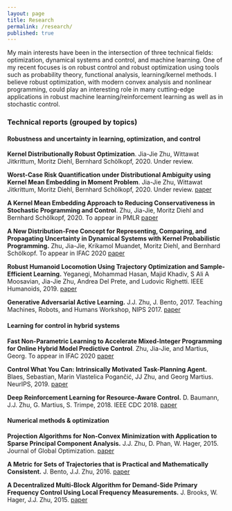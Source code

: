 ```yaml
---
layout: page
title: Research
permalink: /research/
published: true
---
```


My main interests have been in the intersection of three technical fields: optimization, dynamical systems and control, and machine learning.
One of my recent focuses is on robust control and robust optimization using tools such as probability theory, functional analysis, learning/kernel methods. I believe robust optimization, with modern convex analysis and nonlinear programming, could play an interesting role in many cutting-edge applications in robust machine learning/reinforcement learning as well as in stochastic control.

### Technical reports (grouped by topics)

#### Robustness and uncertainty in learning, optimization, and control

**Kernel Distributionally Robust Optimization**. Jia-Jie Zhu, Wittawat Jitkrittum, Moritz Diehl, Bernhard Schölkopf, 2020. Under review.

**Worst-Case Risk Quantification under Distributional Ambiguity using Kernel Mean Embedding in Moment Problem**. Jia-Jie Zhu, Wittawat Jitkrittum, Moritz Diehl, Bernhard Schölkopf, 2020. Under review. [paper](https://arxiv.org/pdf/2004.00166.pdf) 

**A Kernel Mean Embedding Approach to Reducing Conservativeness in Stochastic Programming and Control**.  Zhu, Jia-Jie, Moritz Diehl and Bernhard Schölkopf, 2020. To appear in PMLR
[paper](https://arxiv.org/pdf/2001.10398.pdf)

**A New Distribution-Free Concept for Representing, Comparing, and Propagating Uncertainty in Dynamical Systems with Kernel Probabilistic Programming.** Zhu, Jia-Jie, Krikamol Muandet, Moritz Diehl, and Bernhard Schölkopf. To appear in IFAC 2020 
[paper](https://arxiv.org/pdf/1911.11082.pdf)

**Robust Humanoid Locomotion Using Trajectory Optimization and Sample-Efficient Learning.** Yeganegi, Mohammad Hasan, Majid Khadiv, S Ali A Moosavian, Jia-Jie Zhu, Andrea Del Prete, and Ludovic Righetti. IEEE Humanoids, 2019.
[paper](https://arxiv.org/pdf/1907.04616.pdf)

**Generative Adversarial Active Learning.** J.J. Zhu, J. Bento, 2017. Teaching Machines, Robots, and Humans Workshop, NIPS 2017.
[paper](https://arxiv.org/pdf/1702.07956.pdf)



#### Learning for control in hybrid systems

**Fast Non-Parametric Learning to Accelerate Mixed-Integer Programming for Online Hybrid Model Predictive Control**. Zhu, Jia-Jie, and Martius, Georg. To appear in IFAC 2020 
[paper](https://arxiv.org/pdf/1911.09214.pdf)

**Control What You Can: Intrinsically Motivated Task-Planning Agent.** Blaes, Sebastian, Marin Vlastelica Pogančić, JJ Zhu, and Georg Martius. NeurIPS, 2019. 
[paper](https://arxiv.org/pdf/1906.08190.pdf)

**Deep Reinforcement Learning for Resource-Aware Control.** D. Baumann, J.J. Zhu,  G. Martius, S. Trimpe, 2018. IEEE CDC 2018.
[paper](https://arxiv.org/pdf/1809.05152.pdf)



#### Numerical methods & optimization

**Projection Algorithms for Non-Convex Minimization with Application to Sparse Principal Component Analysis.** J.J. Zhu, D. Phan, W. Hager, 2015. Journal of Global Optimization.
[paper](https://arxiv.org/pdf/1404.4132.pdf)

**A Metric for Sets of Trajectories that is Practical and Mathematically Consistent.** J. Bento, J.J. Zhu, 2016. 
[paper](https://arxiv.org/pdf/1601.03094.pdf)

**A Decentralized Multi-Block Algorithm for Demand-Side Primary Frequency Control Using Local Frequency Measurements.** J. Brooks, W. Hager, J.J. Zhu, 2015. 
[paper](https://arxiv.org/pdf/1509.08206.pdf)
